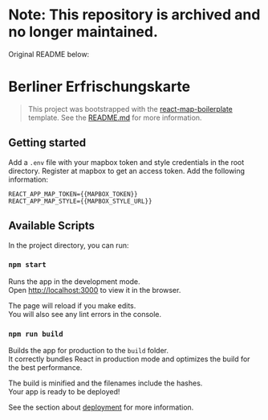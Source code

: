 # Note: This repository is archived and no longer maintained.

Original README below:

# Berliner Erfrischungskarte

> This project was bootstrapped with the [react-map-boilerplate](https://github.com/technologiestiftung/react-map-boilerplate) template. See the [README.md](https://github.com/technologiestiftung/react-map-boilerplate/blob/master/README.md) for more information.

## Getting started

Add a ```.env``` file with your mapbox token and style credentials in the root directory. Register at mapbox to get an access token. Add the following information:

```
REACT_APP_MAP_TOKEN={{MAPBOX_TOKEN}}
REACT_APP_MAP_STYLE={{MAPBOX_STYLE_URL}}
```

## Available Scripts

In the project directory, you can run:

### `npm start`

Runs the app in the development mode.<br />
Open [http://localhost:3000](http://localhost:3000) to view it in the browser.

The page will reload if you make edits.<br />
You will also see any lint errors in the console.

### `npm run build`

Builds the app for production to the `build` folder.<br />
It correctly bundles React in production mode and optimizes the build for the best performance.

The build is minified and the filenames include the hashes.<br />
Your app is ready to be deployed!

See the section about [deployment](https://facebook.github.io/create-react-app/docs/deployment) for more information.
